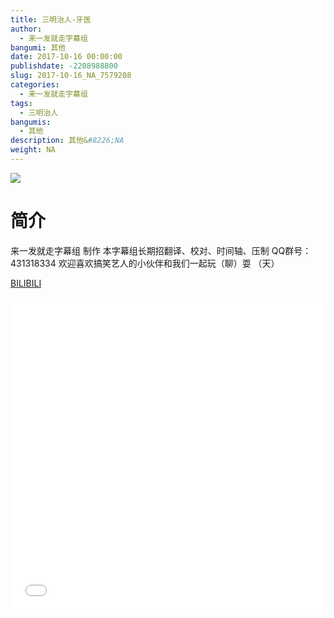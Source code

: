 ```yaml
---
title: 三明治人-牙医
author: 
  - 来一发就走字幕组
bangumi: 其他
date: 2017-10-16 00:00:00
publishdate: -2208988800
slug: 2017-10-16_NA_7579208
categories: 
  - 来一发就走字幕组
tags: 
  - 三明治人
bangumis: 
  - 其他
description: 其他&#8226;NA
weight: NA
---
```


![](https://i.imgur.com/kKrIOsD.jpg)

# 简介  
来一发就走字幕组 制作 本字幕组长期招翻译、校对、时间轴、压制   QQ群号：431318334 欢迎喜欢搞笑艺人的小伙伴和我们一起玩（聊）耍 （天）


  [BILIBILI](https://www.bilibili.com/video/av7579208/)


  <iframe src="//www.bilibili.com/html/html5player.html?cid=12411553&aid=7579208" width="100%" height="500" frameborder="0" allowfullscreen="allowfullscreen"></iframe>
